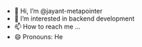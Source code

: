 - 👋 Hi, I’m @jayant-metapointer
- 👀 I’m interested in backend development
- 📫 How to reach me ...
- 😄 Pronouns: He

<!---
jayant-metapointer/jayant-metapointer is a ✨ special ✨ repository because its `README.md` (this file) appears on your GitHub profile.
You can click the Preview link to take a look at your changes.
--->
